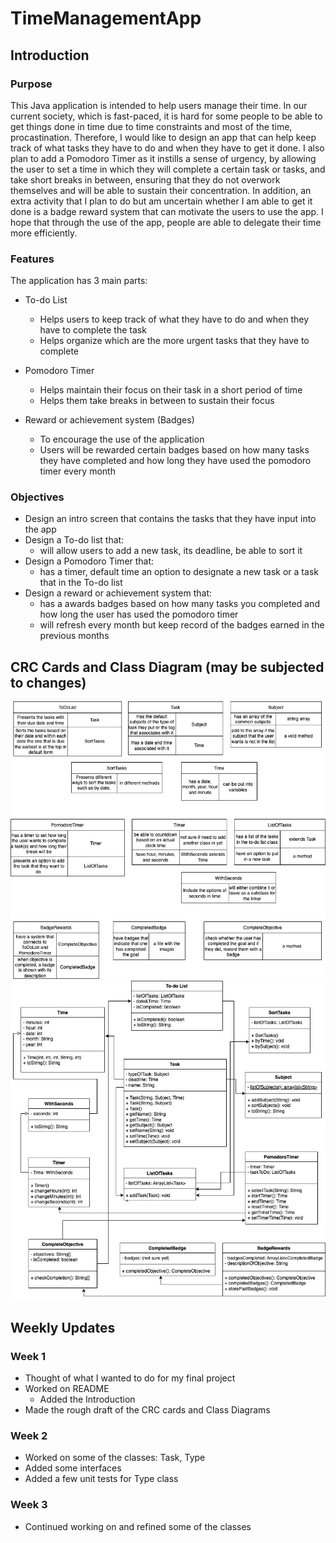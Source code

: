 # TimeManagementApp

## Introduction

### Purpose
This Java application is intended to help users manage their time. In our current society, which is fast-paced, it is hard for some people to be able to get things done in time due to time constraints and most of the time, procastination. Therefore, I would like to design an app that can help keep track of what tasks they have to do and when they have to get it done. I also plan to add a Pomodoro Timer as it instills a sense of urgency, by allowing the user to set a time in which they will complete a certain task or tasks, and take short breaks in between, ensuring that they do not overwork themselves and will be able to sustain their concentration. In addition, an extra activity that I plan to do but am uncertain whether I am able to get it done is a badge reward system that can motivate the users to use the app. I hope that through the use of the app, people are able to delegate their time more efficiently.

### Features
The application has 3 main parts:
* To-do List
  - Helps users to keep track of what they have to do and when they have to complete the task
  - Helps organize which are the more urgent tasks that they have to complete
  
* Pomodoro Timer
  - Helps maintain their focus on their task in a short period of time
  - Helps them take breaks in between to sustain their focus
  
* Reward or achievement system (Badges)
  - To encourage the use of the application
  - Users will be rewarded certain badges based on how many tasks they have completed and how long they have used the pomodoro timer every month

### Objectives
* Design an intro screen that contains the tasks that they have input into the app
* Design a To-do list that:
  - will allow users to add a new task, its deadline, be able to sort it
* Design a Pomodoro Timer that:
  - has a timer, default time an option to designate a new task or a task that in the To-do list
* Design a reward or achievement system that:
  - has a awards badges based on how many tasks you completed and how long the user has used the pomodoro timer
  - will refresh every month but keep record of the badges earned in the previous months

## CRC Cards and Class Diagram (may be subjected to changes)
![CRC Cards](https://github.com/AR1sUt3l/TimeManagementApp/blob/main/images/CRC%20Cards.jpg)
![Class Diagram](https://github.com/AR1sUt3l/TimeManagementApp/blob/main/images/UML%20Diagram.jpg)

## Weekly Updates
### Week 1
* Thought of what I wanted to do for my final project
* Worked on README
  - Added the Introduction
* Made the rough draft of the CRC cards and Class Diagrams
### Week 2
* Worked on some of the classes: Task, Type
* Added some interfaces
* Added a few unit tests for Type class
### Week 3
* Continued working on and refined some of the classes

